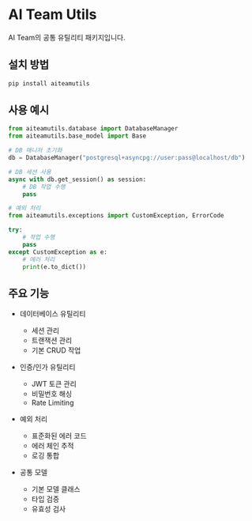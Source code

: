 # AI Team Utils

AI Team의 공통 유틸리티 패키지입니다.

## 설치 방법

```bash
pip install aiteamutils
```

## 사용 예시

```python
from aiteamutils.database import DatabaseManager
from aiteamutils.base_model import Base

# DB 매니저 초기화
db = DatabaseManager("postgresql+asyncpg://user:pass@localhost/db")

# DB 세션 사용
async with db.get_session() as session:
    # DB 작업 수행
    pass

# 예외 처리
from aiteamutils.exceptions import CustomException, ErrorCode

try:
    # 작업 수행
    pass
except CustomException as e:
    # 에러 처리
    print(e.to_dict())
```

## 주요 기능

- 데이터베이스 유틸리티
  - 세션 관리
  - 트랜잭션 관리
  - 기본 CRUD 작업

- 인증/인가 유틸리티
  - JWT 토큰 관리
  - 비밀번호 해싱
  - Rate Limiting

- 예외 처리
  - 표준화된 에러 코드
  - 에러 체인 추적
  - 로깅 통합

- 공통 모델
  - 기본 모델 클래스
  - 타입 검증
  - 유효성 검사 